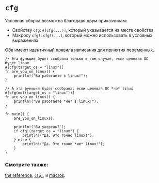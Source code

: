 # `cfg`

Условная сборка возможна благодаря двум приказчикам:

- Свойству `cfg`: `#[cfg(...)]`, который указывается на месте свойства
- Макросу `cfg!`: `cfg!(...)`, который можно использовать в условных выражениях

Оба имеют идентичный правила написания для принятия переменных.

```rust,editable
// Эта функция будет ссобрана только в том случае, если целевая ОС будет linux
#[cfg(target_os = "linux")]
fn are_you_on_linux() {
    println!("Вы работаете в linux!");
}

// А эта функция будет ссобрана, если целевая ОС *не* linux
#[cfg(not(target_os = "linux"))]
fn are_you_on_linux() {
    println!("Вы работаете *не* в linux!");
}

fn main() {
    are_you_on_linux();
    
    println!("Вы уверены?");
    if cfg!(target_os = "linux") {
        println!("Да. Это точно linux!");
    } else {
        println!("Да. Это точно *не* linux!");
    }
}
```

### Смотрите также:

[the reference](https://doc.rust-lang.org/reference/attributes.html#conditional-compilation), [`cfg!`](https://doc.rust-lang.org/std/macro.cfg!.html), и [macros](macros.html).
